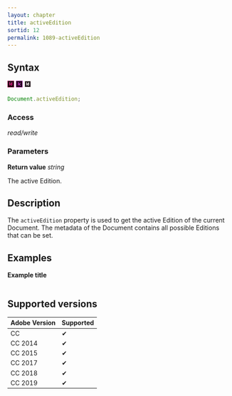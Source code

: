 ```yaml
---
layout: chapter
title: activeEdition
sortid: 12
permalink: 1089-activeEdition
---
```

## Syntax

![](../../images/indesign.png "InDesign") ![](../../images/incopy.png "InCopy") ![](../../images/indesignserver.png "InDesign Server")
```javascript
Document.activeEdition;
```

### Access

*read/write*

### Parameters

**Return value** *string*

The active Edition.

## Description

The `activeEdition` property is used to get the active Edition of the current Document.
The metadata of the Document contains all possible Editions that can be set.

## Examples

**Example title**

```javascript
```

## Supported versions

| Adobe Version | Supported |
|---------------|---------|
| CC            | ✔       |
| CC 2014       | ✔       |
| CC 2015       | ✔       |
| CC 2017       | ✔       |
| CC 2018       | ✔       |
| CC 2019       | ✔       |